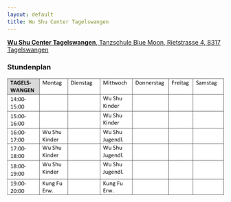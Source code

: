 ```yaml
---
layout: default
title: Wu Shu Center Tagelswangen
---
```


<a href="http://map.search.ch/tagelswangen/rietstr.-4" target="_blank">
<strong>Wu Shu Center Tagelswangen</strong>, Tanzschule Blue Moon, Rietstrasse 4, 8317 Tagelswangen
</a>

### Stundenplan

<img src="/images/stundenplaene/stundenplan-tagelswangen.png" alt="Stundenplan Tagelswangen">